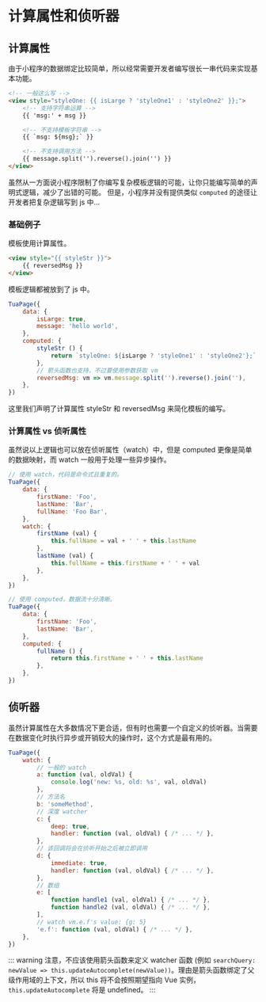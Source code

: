 # 计算属性和侦听器
## 计算属性
由于小程序的数据绑定比较简单，所以经常需要开发者编写很长一串代码来实现基本功能。

```html {2,4,7,10}
<!-- 一般这么写 -->
<view style="styleOne: {{ isLarge ? 'styleOne1' : 'styleOne2' }};">
    <!-- 支持字符串运算 -->
    {{ 'msg:' + msg }}

    <!-- 不支持模板字符串 -->
    {{ `msg: ${msg};` }}

    <!-- 不支持调用方法 -->
    {{ message.split('').reverse().join('') }}
</view>
```

虽然从一方面说小程序限制了你编写复杂模板逻辑的可能，让你只能编写简单的声明式逻辑，减少了出错的可能。 但是，小程序并没有提供类似 `computed` 的途径让开发者把复杂逻辑写到 js 中...

### 基础例子
模板使用计算属性。

```html
<view style="{{ styleStr }}">
    {{ reversedMsg }}
</view>
```

模板逻辑都被放到了 js 中。

```js
TuaPage({
    data: {
        isLarge: true,
        message: 'hello world',
    },
    computed: {
        styleStr () {
            return `styleOne: ${isLarge ? 'styleOne1' : 'styleOne2'};`
        },
        // 箭头函数也支持，不过要使用参数获取 vm
        reversedMsg: vm => vm.message.split('').reverse().join(''),
    },
})
```

这里我们声明了计算属性 styleStr 和 reversedMsg 来简化模板的编写。

### 计算属性 vs 侦听属性
虽然说以上逻辑也可以放在侦听属性（watch）中，但是 computed 更像是简单的数据映射，而 watch 一般用于处理一些异步操作。

```js
// 使用 watch，代码是命令式且重复的。
TuaPage({
    data: {
        firstName: 'Foo',
        lastName: 'Bar',
        fullName: 'Foo Bar',
    },
    watch: {
        firstName (val) {
            this.fullName = val + ' ' + this.lastName
        },
        lastName (val) {
            this.fullName = this.firstName + ' ' + val
        },
    },
})
```

```js
// 使用 computed，数据流十分清晰。
TuaPage({
    data: {
        firstName: 'Foo',
        lastName: 'Bar',
    },
    computed: {
        fullName () {
            return this.firstName + ' ' + this.lastName
        },
    },
})
```

## 侦听器
虽然计算属性在大多数情况下更合适，但有时也需要一个自定义的侦听器。当需要在数据变化时执行异步或开销较大的操作时，这个方式是最有用的。

```js
TuaPage({
    watch: {
        // 一般的 watch
        a: function (val, oldVal) {
            console.log('new: %s, old: %s', val, oldVal)
        },
        // 方法名
        b: 'someMethod',
        // 深度 watcher
        c: {
            deep: true,
            handler: function (val, oldVal) { /* ... */ },
        },
        // 该回调将会在侦听开始之后被立即调用
        d: {
            immediate: true,
            handler: function (val, oldVal) { /* ... */ },
        },
        // 数组
        e: [
            function handle1 (val, oldVal) { /* ... */ },
            function handle2 (val, oldVal) { /* ... */ },
        ],
        // watch vm.e.f's value: {g: 5}
        'e.f': function (val, oldVal) { /* ... */ },
    },
})
```

::: warning
注意，不应该使用箭头函数来定义 watcher 函数 (例如 `searchQuery: newValue => this.updateAutocomplete(newValue))`。理由是箭头函数绑定了父级作用域的上下文，所以 this 将不会按照期望指向 Vue 实例，`this.updateAutocomplete` 将是 undefined。
:::
